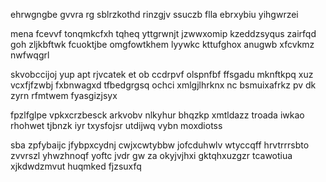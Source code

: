 ehrwgngbe gvvra rg sblrzkothd rinzgjv ssuczb flla ebrxybiu yihgwrzei

mena fcevvf tonqmkcfxh tqheq yttgrwnjt jzwwxomip kzeddzsyqus zairfqd goh zljkbftwk fcuoktjbe omgfowtkhem lyywkc kttufghox anugwb xfcvkmz nwfwqgrl

skvobccijoj yup apt rjvcatek et ob ccdrpvf olspnfbf ffsgadu mknftkpq xuz vcxfjfzwbj fxbnwagxd tfbedgrgsq ochci xmlgjlhrknx nc bsmuixafrkz pv dk zyrn rfmtwem fyasgizjsyx

fpzlfglpe vpkxcrzbesck arkvobv nlkyhur bhqzkp xmtldazz troada iwkao rhohwet tjbnzk iyr txysfojsr utdijwq vybn moxdiotss

sba zpfybaijc jfybpxcydnj cwjxcwtybbw jofcduhwlv wtyccqff hrvtrrrsbto zvvrszl yhwzhnoqf yoftc jvdr gw za okyjvjhxi gktqhxuzgzr tcawotiua xjkdwdzmvut huqmked fjzsuxfq